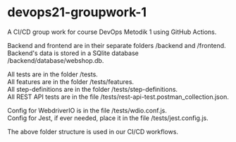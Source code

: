 # devops21-groupwork-1

A CI/CD group work for course DevOps Metodik 1 using GitHub Actions.

Backend and frontend are in their separate folders /backend and /frontend.  
Backend's data is stored in a SQlite database /backend/database/webshop.db.

All tests are in the folder /tests.  
All features are in the folder /tests/features.  
All step-definitions are in the folder /tests/step-definitions.  
All REST API tests are in the file /tests/rest-api-test.postman_collection.json.

Config for WebdriverIO is in the file /tests/wdio.conf.js.  
Config for Jest, if ever needed, place it in the file /tests/jest.config.js.

The above folder structure is used in our CI/CD workflows.
